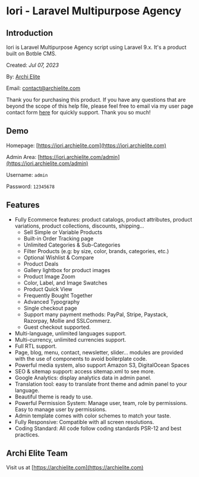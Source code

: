 # Iori - Laravel Multipurpose Agency

## Introduction

Iori is Laravel Multipurpose Agency script using Laravel 9.x. It's a product built on Botble CMS.

Created: _Jul 07, 2023_

By: [Archi Elite](https://archielite.com)

Email: [contact@archielite.com](mailto:contact@archielite.com)

Thank you for purchasing this product. If you have any questions that are beyond the scope of this help file,
please feel free to email via my user page contact form [here](https://codecanyon.net.net/user/archielite) for quickly support. Thank you so much!

## Demo

Homepage: [https://iori.archielite.com](https://iori.archielite.com)

Admin Area: [https://iori.archielite.com/admin](https://iori.archielite.com/admin)

Username: `admin`

Password: `12345678`

## Features

- Fully Ecommerce features: product catalogs, product attributes, product variations, product collections, discounts, shipping…
    - Sell Simple or Variable Products
    - Built-in Order Tracking page
    - Unlimited Categories & Sub-Categories
    - Filter Products (e.g: by size, color, brands, categories, etc.)
    - Optional Wishlist & Compare
    - Product Deals
    - Gallery lightbox for product images
    - Product Image Zoom
    - Color, Label, and Image Swatches
    - Product Quick View
    - Frequently Bought Together
    - Advanced Typography
    - Single checkout page
    - Support many payment methods: PayPal, Stripe, Paystack, Razorpay, Mollie and SSLCommerz.
    - Guest checkout supported.
- Multi-language, unlimited languages support.
- Multi-currency, unlimited currencies support.
- Full RTL support.
- Page, blog, menu, contact, newsletter, slider… modules are provided with the use of components to avoid boilerplate code.
- Powerful media system, also support Amazon S3, DigitalOcean Spaces
- SEO & sitemap support: access sitemap.xml to see more.
- Google Analytics: display analytics data in admin panel.
- Translation tool: easy to translate front theme and admin panel to your language.
- Beautiful theme is ready to use.
- Powerful Permission System: Manage user, team, role by permissions. Easy to manage user by permissions.
- Admin template comes with color schemes to match your taste.
- Fully Responsive: Compatible with all screen resolutions.
- Coding Standard: All code follow coding standards PSR-12 and best practices.

## Archi Elite Team

Visit us at [https://archielite.com](https://archielite.com)
